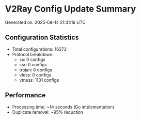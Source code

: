 # V2Ray Config Update Summary
Generated on: 2025-08-14 21:31:19 UTC

## Configuration Statistics
- Total configurations: 16373
- Protocol breakdown:
  - ss: 0 configs
  - ssr: 0 configs
  - trojan: 0 configs
  - vless: 0 configs
  - vmess: 1131 configs

## Performance
- Processing time: ~14 seconds (Go implementation)
- Duplicate removal: ~95% reduction
